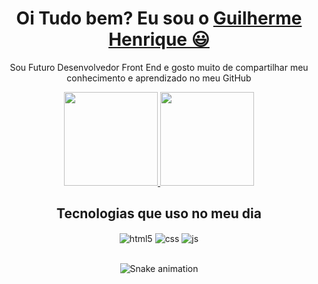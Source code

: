 <div>
  <h1 align="center">
      Oi Tudo bem? Eu sou o 
      <a href="https://www.linkedin.com/in/guilhermehenriquefju/">Guilherme Henrique 😃️</a>
  </h1>
</div>

<p align="center">
    Sou Futuro Desenvolvedor Front End e gosto muito de compartilhar meu conhecimento e aprendizado no meu GitHub
</p>

<div align="center">
  <a href="https://github.com/guilhermehenriquemartins">
    <img height="150em" src="https://github-readme-stats.vercel.app/api?username=guilhermehenriquemartins&count_private=true&include_all_commits=true&show_icons=true&theme=dark&hide_border=false&show_owner=true"/>
    <img height="150em" src="https://github-readme-stats.vercel.app/api/top-langs/?username=guilhermehenriquemartins&theme=dark&hide_border=false&&layout=compact"/>
  </a>
</div>

<div>
  <h2 align="center">
    Tecnologias que uso no meu dia
  </h2>
</div>

<div style="display: inline_block" align="center" valign="top">
  <img align="center" alt="html5" src="https://img.shields.io/badge/HTML5-E34F26?style=for-the-badge&logo=html5&logoColor=white" />
  <img align="center" alt="css" src="https://img.shields.io/badge/CSS3-1572B6?style=for-the-badge&logo=css3&logoColor=white" />
  <img align="center" alt="js" src="https://img.shields.io/badge/JavaScript-F7DF1E?style=for-the-badge&logo=javascript&logoColor=black" />
</div><br/>

<div align="center">

  ![Snake animation](https://github.com/danielbped/danielbped/blob/output/github-contribution-grid-snake.svg)
  
</div>
